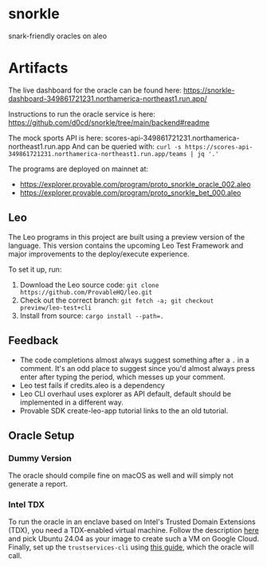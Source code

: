 # snorkle
snark-friendly oracles on aleo

# Artifacts

The live dashboard for the oracle can be found here: https://snorkle-dashboard-349861721231.northamerica-northeast1.run.app/

Instructions to run the oracle service is here: https://github.com/d0cd/snorkle/tree/main/backend#readme

The mock sports API is here: scores-api-349861721231.northamerica-northeast1.run.app
And can be queried with: `curl -s https://scores-api-349861721231.northamerica-northeast1.run.app/teams | jq '.'`

The programs are deployed on mainnet at:
- https://explorer.provable.com/program/proto_snorkle_oracle_002.aleo
- https://explorer.provable.com/program/proto_snorkle_bet_000.aleo

## Leo

The Leo programs in this project are built using a preview version of the language.
This version contains the upcoming Leo Test Framework and major improvements to the deploy/execute experience.

To set it up, run:
1. Download the Leo source code: `git clone https://github.com/ProvableHQ/leo.git`
2. Check out the correct branch: `git fetch -a; git checkout preview/leo-test+cli`
3. Install from source: `cargo install --path=.`


## Feedback

- The code completions almost always suggest something after a `.` in a comment. 
  It's an odd place to suggest since you'd almost always press enter after typing the period, which messes up your comment.
- Leo test fails if credits.aleo is a dependency
- Leo CLI overhaul uses explorer as API default, default should be implemented in a different way.
- Provable SDK create-leo-app tutorial links to the an old tutorial.


## Oracle Setup

### Dummy Version
The oracle should compile fine on macOS as well and will simply not generate a report.

### Intel TDX
To run the oracle in an enclave based on Intel's Trusted Domain Extensions (TDX), you need a TDX-enabled virtual machine.
Follow the description [here](https://cloud.google.com/confidential-computing/docs/confidential-computing-overview) and pick Ubuntu 24.04 as your image to create such a VM on Google Cloud.
Finally, set up the `trustservices-cli` using [this guide](https://github.com/canonical/tdx?tab=readme-ov-file#9-perform-remote-attestation-using-intel-tiber-trust-services-cli), which the oracle will call.
